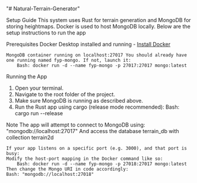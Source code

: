 "# Natural-Terrain-Generator"

Setup Guide
This system uses Rust for terrain generation and MongoDB for storing heightmaps. Docker is used to host MongoDB locally.
Below are the setup instructions to run the app

Prerequisites
Docker Desktop installed and running - [Install Docker](https://www.docker.com/products/docker-desktop/)

    MongoDB container running on localhost:27017 You should already have one running named fyp-mongo. If not, launch it:
        Bash: docker run -d --name fyp-mongo -p 27017:27017 mongo:latest

Running the App

1. Open your terminal.
2. Navigate to the root folder of the project.
3. Make sure MongoDB is running as described above.
4. Run the Rust app using cargo (release mode recommended):
   Bash: cargo run --release

Note
The app will attempt to connect to MongoDB using:
"mongodb://localhost:27017"
And access the database terrain_db with collection terrain2d

    If your app listens on a specific port (e.g. 3000), and that port is busy:
    Modify the host-port mapping in the Docker command like so:
        Bash: docker run -d --name fyp-mongo -p 27018:27017 mongo:latest
    Then change the Mongo URI in code accordingly:
    Bash: "mongodb://localhost:27018"
